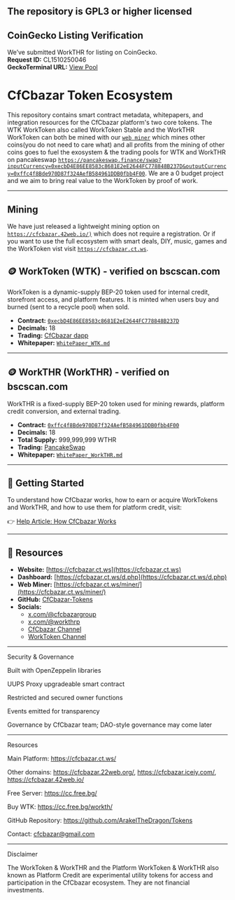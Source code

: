 ## The repository is GPL3 or higher licensed

## CoinGecko Listing Verification

We’ve submitted WorkTHR for listing on CoinGecko.  
**Request ID:** CL1510250046  
**GeckoTerminal URL:** [View Pool](https://www.geckoterminal.com/bsc/pools/0x4ecd614c7043c0e5da0287080f7bdde84b3740d9)

# CfCbazar Token Ecosystem

This repository contains smart contract metadata, whitepapers, and integration resources for the CfCbazar platform's two core tokens. The WTK WorkToken also called WorkToken Stable and the WorkTHR WorkToken can both be mined with our [`web miner`](https://cfcbazar.ct.ws/miner/) which mines other coins(you do not need to care what) and all profits from the mining of other coins goes to fuel the exosystem & the trading pools for WTK and WorkTHR on pancakeswap [`https://pancakeswap.finance/swap?inputCurrency=0xecbD4E86EE8583c8681E2eE2644FC778848B237D&outputCurrency=0xffc4f8Bde970D87f324AefB584961DDB0fbb4F00`](https://pancakeswap.finance/swap?inputCurrency=0xecbD4E86EE8583c8681E2eE2644FC778848B237D&outputCurrency=0xffc4f8Bde970D87f324AefB584961DDB0fbb4F00). We are a 0 budget project and we aim to bring real value to the WorkToken by proof of work.

---
## Mining
We have just released a lightweight mining option on [`https://cfcbazar.42web.io/)`](https://cfcbazar.42web.io/) which does not require a registration. Or if you want to use the full ecosystem with smart deals, DIY, music, games and the WorkToken vist visit  [`https://cfcbazar.ct.ws`](https://cfcbazar.ct.ws).

## 🪙 WorkToken (WTK) - verified on bscscan.com

WorkToken is a dynamic-supply BEP-20 token used for internal credit, storefront access, and platform features. It is minted when users buy and burned (sent to a recycle pool) when sold.

- **Contract:** [`0xecbD4E86EE8583c8681E2eE2644FC778848B237D`](https://bscscan.com/token/0xecbD4E86EE8583c8681E2eE2644FC778848B237D)  
- **Decimals:** 18  
- **Trading:** [CfCbazar dapp](https://cc.free.bg/workth/)  
- **Whitepaper:** [`WhitePaper_WTK.md`](WhitePaper_WTK.md)

---

## 🪙 WorkTHR (WorkTHR) - verified on bscscan.com

WorkTHR is a fixed-supply BEP-20 token used for mining rewards, platform credit conversion, and external trading.

- **Contract:** [`0xffc4f8Bde970D87f324AefB584961DDB0fbb4F00`](https://bscscan.com/token/0xffc4f8Bde970D87f324AefB584961DDB0fbb4F00)  
- **Decimals:** 18  
- **Total Supply:** 999,999,999 WTHR  
- **Trading:** [PancakeSwap](https://pancakeswap.finance/swap?inputCurrency=0xffc4f8Bde970D87f324AefB584961DDB0fbb4F00&outputCurrency=BNB)  
- **Whitepaper:** [`WhitePaper_WorkTHR.md`](WhitePaper_WorkTHR.md)

---

## 📖 Getting Started

To understand how CfCbazar works, how to earn or acquire WorkTokens and WorkTHR, and how to use them for platform credit, visit:

👉 [Help Article: How CfCbazar Works](https://cfcbazar.ct.ws/help/how-cfcbazar-works-what-we-provide-and-how-to-get-worktokens-workthr-.php)

---

## 🔗 Resources

- **Website:** [https://cfcbazar.ct.ws](https://cfcbazar.ct.ws)  
- **Dashboard:** [https://cfcbazar.ct.ws/d.php](https://cfcbazar.ct.ws/d.php)
- **Web Miner:** [https://cfcbazar.ct.ws/miner/](https://cfcbazar.ct.ws/miner/)
- **GitHub:** [CfCbazar-Tokens](https://github.com/ArakelTheDragon/CfCbazar-Tokens)  
- **Socials:**  
  - [x.com/@cfcbazargroup](https://x.com/cfcbazargroup)  
  - [x.com/@workthrp](https://x.com/workthrp)
  - [CfCbazar Channel](https://youtube.com/@cfcbazar?si=AXDnlj7sirwDwpdR)
  - [WorkToken Channel](https://youtube.com/@cfcbazar?si=AXDnlj7sirwDwpdR](https://youtube.com/@worktoken?si=F1QaXvHyE0rQg_JI))


---

Security & Governance

Built with OpenZeppelin libraries

UUPS Proxy upgradeable smart contract

Restricted and secured owner functions

Events emitted for transparency

Governance by CfCbazar team; DAO-style governance may come later



---

Resources

Main Platform: https://cfcbazar.ct.ws/

Other domains: https://cfcbazar.22web.org/, https://cfcbazar.iceiy.com/, https://cfcbazar.42web.io/

Free Server: https://cc.free.bg/

Buy WTK: https://cc.free.bg/workth/

GitHub Repository: https://github.com/ArakelTheDragon/Tokens

Contact: cfcbazar@gmail.com



---

Disclaimer

The WorkToken & WorkTHR and the Platform WorkToken & WorkTHR also known as Platform Credit are experimental utility tokens for access and participation in the CfCbazar ecosystem. They are not financial investments.
